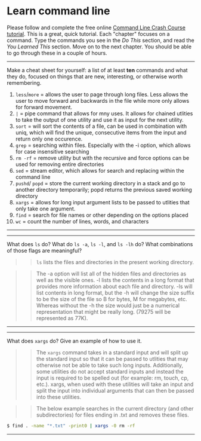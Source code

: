 # Learn command line

Please follow and complete the free online [Command Line Crash Course
tutorial](http://cli.learncodethehardway.org/book/). This is a great,
quick tutorial. Each "chapter" focuses on a command. Type the commands
you see in the _Do This_ section, and read the _You Learned This_
section. Move on to the next chapter. You should be able to go through
these in a couple of hours.


---

Make a cheat sheet for yourself: a list of at least **ten** commands and what they do, focused on things that are new, interesting, or otherwise worth remembering.

1. `less`/`more` = allows the user to page through long files. Less allows the user to move forward and backwards in the file while more only allows for forward movement.
2. `|` = pipe command that allows for mny uses. It allows for chained utlities to take the output of one utility and use it as input for the next utility.
3. `sort` = will sort the contents of a file, can be used in combination with uniq, which will find the unique, consecutive items from the input and return only one occurence.
4. `grep` = searching within files. Especially with the -i option, which allows for case insensitive searching
5. `rm -rf` = remove utility but with the recursive and force options can be used for removing entire directories
6. `sed` = stream editor, which allows for search and replacing within the command line
7. `pushd`/ `popd` = store the current working directory in a stack and go to another directory temporarily; popd returns the previous saved working directory
8. `xargs` = allows for long input argument lists to be passed to utlities that only take one argument.
9. `find` = search for file names or other depending on the options placed
10. `wc` = count the number of lines, words, and characters

---


---

What does `ls` do? What do `ls -a`, `ls -l`, and `ls -lh` do? What combinations of those flags are meaningful?

>> `ls` lists the files and directories in the present working directory.

>> The -a option will list all of the hidden files and directories as well as the visible ones. -l lists the contents in a long format that provides more information about each file and directory. -ls will list contents in long format, but the -h will change the size suffix to be the size of the file so B for bytes, M for megabytes, etc. Whereas without the -h the size would just be a numerical representation that might be really long. (79275 will be represented as 77K).

---


---

What does `xargs` do? Give an example of how to use it.

>> The `xargs` command takes in a standard input and will split up the standard input so that it can be passed to utlities that may otherwise not be able to take such long inputs. Additionally, some utilities do not accept standard inputs and instead the input is required to be spelled out (for example: rm, touch, cp, etc.). xargs, when used with these utilities will take an input and split the input into individual arguments that can then be passed into these utilities.

>> The below example searches in the current directory (and other subdirectories) for files ending in .txt and removes these files.

```bash
$ find . -name "*.txt" -print0 | xargs -0 rm -rf
```


---

